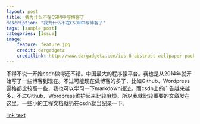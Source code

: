 ```yaml
---
layout: post
title: 我为什么不在CSDN中写博客了
description: "我为什么不在CSDN中写博客了"
tags: [sample post]
categories: [Issue]
image:
    feature: feature.jpg
    credit: dargadgetz
    creditlink: http://www.dargadgetz.com/ios-8-abstract-wallpaper-pack-for-iphone-5s-5c-and-ipod-touch-retina/
---
```


不得不说一开始csdn做得还不错。中国最大的程序猿平台。我也是从2014年就开始写了一些博客到现在。不过可能现在做博客的多了，比如Github、Wordpress逼格都比较高一些，我也可以学习一下markdown语法。而csdn上的广告越来越多，不过Github、Wordpress维护起来比较麻烦。所以我就比较重要的文章发在这里。一些小的工程文档就扔在csdn就当纪录一下。


[link text](http://blog.csdn.net/tomstrong_369/article "我的csdn博客")

  



